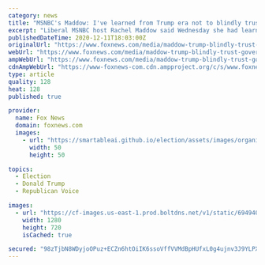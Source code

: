 ```yaml
---
category: news
title: "MSNBC's Maddow: I've learned from Trump era not to blindly trust government officials"
excerpt: "Liberal MSNBC host Rachel Maddow said Wednesday she had learned from the Donald Trump era not to blindly trust the word of government officials, an interesting assertion given her reliance on intelligence leaks,"
publishedDateTime: 2020-12-11T18:03:00Z
originalUrl: "https://www.foxnews.com/media/maddow-trump-blindly-trust-government-officials"
webUrl: "https://www.foxnews.com/media/maddow-trump-blindly-trust-government-officials"
ampWebUrl: "https://www.foxnews.com/media/maddow-trump-blindly-trust-government-officials.amp"
cdnAmpWebUrl: "https://www-foxnews-com.cdn.ampproject.org/c/s/www.foxnews.com/media/maddow-trump-blindly-trust-government-officials.amp"
type: article
quality: 128
heat: 128
published: true

provider:
  name: Fox News
  domain: foxnews.com
  images:
    - url: "https://smartableai.github.io/election/assets/images/organizations/foxnews.com-50x50.jpg"
      width: 50
      height: 50

topics:
  - Election
  - Donald Trump
  - Republican Voice

images:
  - url: "https://cf-images.us-east-1.prod.boltdns.net/v1/static/694940094001/b363eab2-ac74-465e-b3f1-10d3879e7279/0bc90726-6ad3-4bd1-8e53-201f95983aa7/1280x720/match/image.jpg"
    width: 1280
    height: 720
    isCached: true

secured: "98zTjbN8WDyjoOPuz+ECZn6htOiIK6ssoVffVVMdBpHUfxL0g4ujnv3J9YLPX2fxXP1Uyrd9+raFfCqVc/bCz5+ljZyVST12BXdB4n8AZhasom+c/JUn6S56ZhBwQTa2s2O0jAZcHMhioso8ib0Zr4rybJWr2yTzKo5qskECtmcjdAu0ailLzvpsTmluD/6SP4UtiRYji+LkaKhkGQugJVR2ejcFr17fPD87YkulgnrrPKdytzW1YyPIuZNsG2VOaSe6lkBZgisychIF88GOk3fnmUVHNyxGvPQW5R4FlA3u1X3SUhn5cXw47qWHZ3B/6wk6mPDbgwEBAdEvGAJtEJuZF5yLDk3CgYujWF4bwIA=;81tCoOHsEDNG/bih57wmcQ=="
---
```


